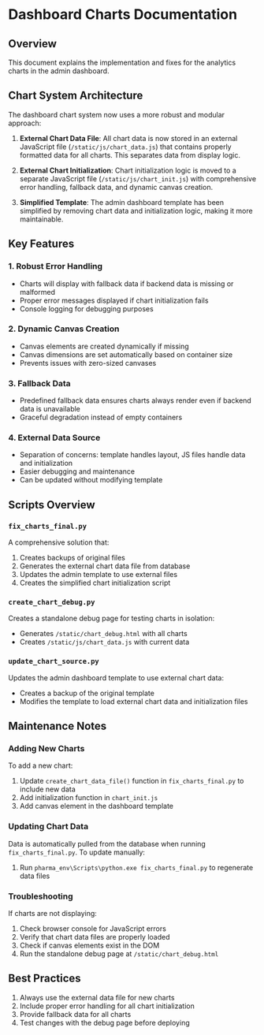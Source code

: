 # Dashboard Charts Documentation

## Overview
This document explains the implementation and fixes for the analytics charts in the admin dashboard.

## Chart System Architecture

The dashboard chart system now uses a more robust and modular approach:

1. **External Chart Data File**: All chart data is now stored in an external JavaScript file (`/static/js/chart_data.js`) that contains properly formatted data for all charts. This separates data from display logic.

2. **External Chart Initialization**: Chart initialization logic is moved to a separate JavaScript file (`/static/js/chart_init.js`) with comprehensive error handling, fallback data, and dynamic canvas creation.

3. **Simplified Template**: The admin dashboard template has been simplified by removing chart data and initialization logic, making it more maintainable.

## Key Features

### 1. Robust Error Handling
- Charts will display with fallback data if backend data is missing or malformed
- Proper error messages displayed if chart initialization fails
- Console logging for debugging purposes

### 2. Dynamic Canvas Creation
- Canvas elements are created dynamically if missing
- Canvas dimensions are set automatically based on container size
- Prevents issues with zero-sized canvases

### 3. Fallback Data
- Predefined fallback data ensures charts always render even if backend data is unavailable
- Graceful degradation instead of empty containers

### 4. External Data Source
- Separation of concerns: template handles layout, JS files handle data and initialization
- Easier debugging and maintenance
- Can be updated without modifying template

## Scripts Overview

### `fix_charts_final.py`
A comprehensive solution that:
1. Creates backups of original files
2. Generates the external chart data file from database
3. Updates the admin template to use external files
4. Creates the simplified chart initialization script

### `create_chart_debug.py`
Creates a standalone debug page for testing charts in isolation:
- Generates `/static/chart_debug.html` with all charts
- Creates `/static/js/chart_data.js` with current data

### `update_chart_source.py`
Updates the admin dashboard template to use external chart data:
- Creates a backup of the original template
- Modifies the template to load external chart data and initialization files

## Maintenance Notes

### Adding New Charts
To add a new chart:
1. Update `create_chart_data_file()` function in `fix_charts_final.py` to include new data
2. Add initialization function in `chart_init.js`
3. Add canvas element in the dashboard template

### Updating Chart Data
Data is automatically pulled from the database when running `fix_charts_final.py`. To update manually:
1. Run `pharma_env\Scripts\python.exe fix_charts_final.py` to regenerate data files

### Troubleshooting
If charts are not displaying:
1. Check browser console for JavaScript errors
2. Verify that chart data files are properly loaded
3. Check if canvas elements exist in the DOM
4. Run the standalone debug page at `/static/chart_debug.html`

## Best Practices
1. Always use the external data file for new charts
2. Include proper error handling for all chart initialization
3. Provide fallback data for all charts
4. Test changes with the debug page before deploying
